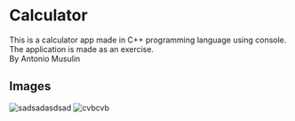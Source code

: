 # Calculator

This is a calculator app made in C++ programming language using console.  
The application is made as an exercise.  
By Antonio Musulin  

## Images  
![sadsadasdsad](https://user-images.githubusercontent.com/62606515/137910512-fdb583ce-85ac-412f-9535-49c1126a6151.PNG)
![cvbcvb](https://user-images.githubusercontent.com/62606515/137910741-6afd50ce-11ee-4613-9c47-6177b9e2e8df.PNG)

